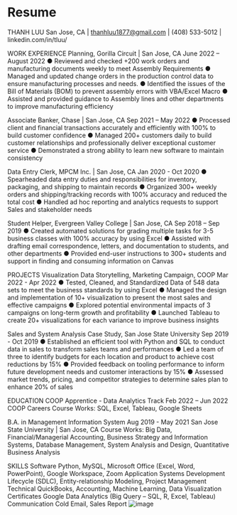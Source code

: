 # Resume

THANH LUU
San Jose, CA | thanhluu1877@gmail.com | (408) 533-5012 | linkedin.com/in/tluu/

WORK EXPERIENCE
Planning, Gorilla Circuit | San Jose, CA	June 2022 – August 2022 
●	Reviewed and checked +200 work orders and manufacturing documents weekly to meet Assembly Requirements
●	Managed and updated change orders in the production control data to ensure manufacturing processes and needs. 
●	Identified the issues of the Bill of Materials (BOM) to prevent assembly errors with VBA/Excel Macro
●	Assisted and provided guidance to Assembly lines and other departments to improve manufacturing efficiency

Associate Banker, Chase | San Jose, CA	Sep 2021 – May 2022
●	Processed client and financial transactions accurately and efficiently with 100% to build customer confidence 
●	Managed 200+ customers daily to build customer relationships and professionally deliver exceptional customer service
●	Demonstrated a strong ability to learn new software to maintain consistency

Data Entry Clerk, MPCM Inc. | San Jose, CA	Jan 2020 - Oct 2020
●	Spearheaded data entry duties and responsibilities for inventory, packaging, and shipping to maintain records 
●	Organized 300+ weekly orders and shipping/tracking records with 100% accuracy and reduced the total cost
●	Handled ad hoc reporting and analytics requests to support Sales and stakeholder needs 

Student Helper, Evergreen Valley College | San Jose, CA	Sep 2018 – Sep 2019
●	Created automated solutions for grading multiple tasks for 3-5 business classes with 100% accuracy by using Excel
●	Assisted with drafting email correspondence, letters, and documentation to students, and other departments
●	Provided end-user instructions to 300+ students and support in finding and consuming information on Canvas

PROJECTS
Visualization Data Storytelling, Marketing Campaign, COOP	 Mar 2022 - Apr 2022
●	Tested, Cleaned, and Standardized Data of 548 data sets to meet the business standards by using Excel
●	Managed the design and implementation of 10+ visualization to present the most sales and effective campaigns
●	Explored potential environmental impacts of 3 campaigns on long-term growth and profitability
●	Launched Tableau to create 20+ visualizations for each variance to improve business insights 

Sales and System Analysis Case Study, San Jose State University 	Sep 2019 - Oct 2019
●	Established an efficient tool with Python and SQL to conduct data in sales to transform sales teams and performances
●	Led a team of three to identify budgets for each location and product to achieve cost reductions by 15%
●	Provided feedback on tooling performance to inform future development needs and customer interactions by 15%
●	Assessed market trends, pricing, and competitor strategies to determine sales plan to enhance 20% of sales

EDUCATION
COOP Apprentice - Data Analytics Track	Feb 2022 – Jun 2022
COOP Careers
Course Works: SQL, Excel, Tableau, Google Sheets
	
B.A. in Management Information System	Aug 2019 - May 2021
San Jose State University | San Jose, CA 
Course Works: Big Data, Financial/Managerial Accounting, Business Strategy and Information Systems, Database Management, System Analysis and Design, Quantitative Business Analysis

SKILLS
Software	Python, MySQL, Microsoft Office (Excel, Word, PowerPoint), Google Workspace, Zoom
Application	Systems Development Lifecycle (SDLC), Entity-relationship Modeling, Project Management
Technical 	QuickBooks, Accounting, Machine Learning, Data Visualization 
Certificates	Google Data Analytics (Big Query – SQL, R, Excel, Tableau)
Communication	Cold Email, Sales Report
![image](https://user-images.githubusercontent.com/57274760/208017147-65070a09-bc83-4348-b0a2-f19c0996dc7d.png)
